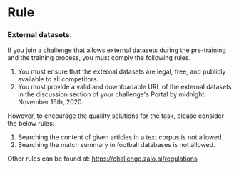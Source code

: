 # Rule

### External datasets:
If you join a challenge that allows external datasets during the pre-training and the training process, you must comply the following rules.
1. You must ensure that the external datasets are legal, free, and publicly available to all competitors.
2. You must provide a valid and downloadable URL of the external datasets in the discussion section of your challenge's Portal by midnight November 16th, 2020.
 

However, to encourage the qualilty solutions for the task, please consider the below rules:
1. Searching the content of given articles in a text corpus is not allowed.
2. Searching the match summary in football databases is not allowed.

Other rules can be found at: https://challenge.zalo.ai/regulations
